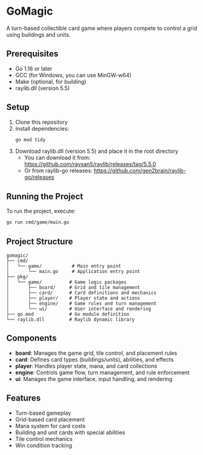 # GoMagic

A turn-based collectible card game where players compete to control a grid using buildings and units.

## Prerequisites

- Go 1.16 or later
- GCC (for Windows, you can use MinGW-w64)
- Make (optional, for building)
- raylib.dll (version 5.5)

## Setup

1. Clone this repository
2. Install dependencies:
   ```bash
   go mod tidy
   ```
3. Download raylib.dll (version 5.5) and place it in the root directory
   - You can download it from: https://github.com/raysan5/raylib/releases/tag/5.5.0
   - Or from raylib-go releases: https://github.com/gen2brain/raylib-go/releases

## Running the Project

To run the project, execute:
```bash
go run cmd/game/main.go
```

## Project Structure

```
gomagic/
├── cmd/
│   └── game/           # Main entry point
│       └── main.go     # Application entry point
├── pkg/
│   └── game/          # Game logic packages
│       ├── board/     # Grid and tile management
│       ├── card/      # Card definitions and mechanics
│       ├── player/    # Player state and actions
│       ├── engine/    # Game rules and turn management
│       └── ui/        # User interface and rendering
├── go.mod             # Go module definition
└── raylib.dll         # Raylib dynamic library
```

## Components

- **board**: Manages the game grid, tile control, and placement rules
- **card**: Defines card types (buildings/units), abilities, and effects
- **player**: Handles player state, mana, and card collections
- **engine**: Controls game flow, turn management, and rule enforcement
- **ui**: Manages the game interface, input handling, and rendering

## Features

- Turn-based gameplay
- Grid-based card placement
- Mana system for card costs
- Building and unit cards with special abilities
- Tile control mechanics
- Win condition tracking 